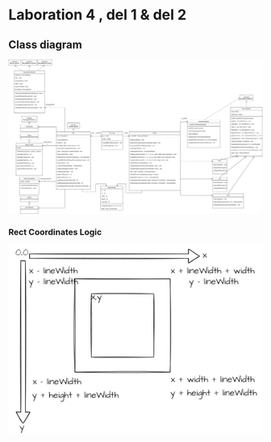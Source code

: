 # **Laboration 4 , del 1 & del 2**

## Class diagram

![Labb_4.1_ClassDiagram.drawio](./UML/Labb_4.1_ClassDiagram.drawio.png)

### **Rect Coordinates Logic**

![Rect_Coord_Math.drawio](./UML/Rect_Coord_Math.drawio.png)

